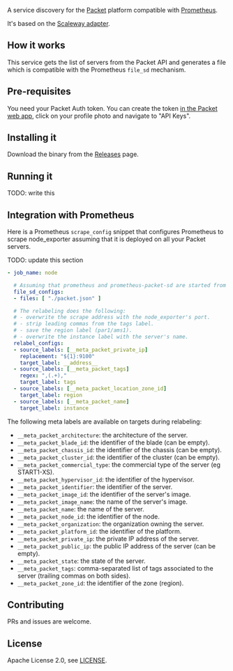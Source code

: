 A service discovery for the [Packet](https://www.packet.com/) platform compatible with [Prometheus](https://prometheus.io).

It's based on the [Scaleway adapter](https://github.com/scaleway/prometheus-scw-sd).

## How it works

This service gets the list of servers from the Packet API and generates a file which is compatible with the Prometheus `file_sd` mechanism.

## Pre-requisites

You need your Packet Auth token. You can create the token [in the Packet web app](https://app.packet.net), click on your profile photo and navigate to "API Keys".

## Installing it

Download the binary from the [Releases](https://github.com/packethost/prometheus-packet-sd/releases) page.

## Running it

TODO: write this

## Integration with Prometheus

Here is a Prometheus `scrape_config` snippet that configures Prometheus to scrape node_exporter assuming that it is deployed on all your Packet servers.

TODO: update this section

```yaml
- job_name: node

  # Assuming that prometheus and prometheus-packet-sd are started from the same directory.
  file_sd_configs:
  - files: [ "./packet.json" ]

  # The relabeling does the following:
  # - overwrite the scrape address with the node_exporter's port.
  # - strip leading commas from the tags label.
  # - save the region label (par1/ams1).
  # - overwrite the instance label with the server's name.
  relabel_configs:
  - source_labels: [__meta_packet_private_ip]
    replacement: "${1}:9100"
    target_label: __address__
  - source_labels: [__meta_packet_tags]
    regex: ",(.+),"
    target_label: tags
  - source_labels: [__meta_packet_location_zone_id]
    target_label: region
  - source_labels: [__meta_packet_name]
    target_label: instance
```

The following meta labels are available on targets during relabeling:

* `__meta_packet_architecture`: the architecture of the server.
* `__meta_packet_blade_id`: the identifier of the blade (can be empty).
* `__meta_packet_chassis_id`: the identifier of the chassis (can be empty).
* `__meta_packet_cluster_id`: the identifier of the cluster (can be empty).
* `__meta_packet_commercial_type`: the commercial type of the server (eg START1-XS).
* `__meta_packet_hypervisor_id`: the identifier of the hypervisor.
* `__meta_packet_identifier`: the identifier of the server.
* `__meta_packet_image_id`: the identifier of the server's image.
* `__meta_packet_image_name`: the name of the server's image.
* `__meta_packet_name`: the name of the server.
* `__meta_packet_node_id`: the identifier of the node.
* `__meta_packet_organization`: the organization owning the server.
* `__meta_packet_platform_id`: the identifier of the platform.
* `__meta_packet_private_ip`: the private IP address of the server.
* `__meta_packet_public_ip`: the public IP address of the server (can be empty).
* `__meta_packet_state`: the state of the server.
* `__meta_packet_tags`: comma-separated list of tags associated to the server (trailing commas on both sides).
* `__meta_packet_zone_id`: the identifier of the zone (region).


## Contributing

PRs and issues are welcome.

## License

Apache License 2.0, see [LICENSE](https://github.com/packethost/prometheus-packet-sd/blob/master/LICENSE).
